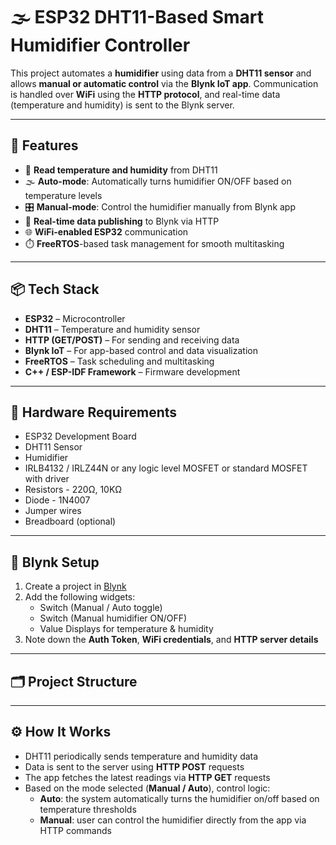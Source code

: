 # 🌫️ ESP32 DHT11-Based Smart Humidifier Controller 

This project automates a **humidifier** using data from a **DHT11 sensor** and allows **manual or automatic control** via the **Blynk IoT app**. Communication is handled over **WiFi** using the **HTTP protocol**, and real-time data (temperature and humidity) is sent to the Blynk server.

---

## 🚀 Features

- 📡 **Read temperature and humidity** from DHT11  
- 🌫️ **Auto-mode**: Automatically turns humidifier ON/OFF based on temperature levels  
- 🎛️ **Manual-mode**: Control the humidifier manually from Blynk app  
- 📲 **Real-time data publishing** to Blynk via HTTP  
- 🌐 **WiFi-enabled ESP32** communication  
- ⏱️ **FreeRTOS**-based task management for smooth multitasking  

---

## 📦 Tech Stack

- **ESP32** – Microcontroller  
- **DHT11** – Temperature and humidity sensor  
- **HTTP (GET/POST)** – For sending and receiving data  
- **Blynk IoT** – For app-based control and data visualization  
- **FreeRTOS** – Task scheduling and multitasking  
- **C++ / ESP-IDF Framework** – Firmware development  

---

## 🔧 Hardware Requirements

- ESP32 Development Board  
- DHT11 Sensor  
- Humidifier
- IRLB4132 / IRLZ44N or any logic level MOSFET or standard MOSFET with driver  
- Resistors - 220Ω, 10KΩ  
- Diode - 1N4007  
- Jumper wires  
- Breadboard (optional)  

---

## 📱 Blynk Setup

1. Create a project in [Blynk](https://blynk.io/)  
2. Add the following widgets:
   - Switch (Manual / Auto toggle)  
   - Switch (Manual humidifier ON/OFF)  
   - Value Displays for temperature & humidity  
3. Note down the **Auth Token**, **WiFi credentials**, and **HTTP server details**  

---

## 🗂️ Project Structure

---

## ⚙️ How It Works

- DHT11 periodically sends temperature and humidity data  
- Data is sent to the server using **HTTP POST** requests  
- The app fetches the latest readings via **HTTP GET** requests  
- Based on the mode selected (**Manual / Auto**), control logic:  
  - **Auto**: the system automatically turns the humidifier on/off based on temperature thresholds  
  - **Manual**: user can control the humidifier directly from the app via HTTP commands  

